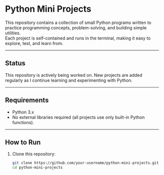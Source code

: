 # Python Mini Projects

This repository contains a collection of small Python programs written to practice programming concepts, problem-solving, and building simple utilities.  
Each project is self-contained and runs in the terminal, making it easy to explore, test, and learn from.

---

## Status
This repository is actively being worked on. New projects are added regularly as I continue learning and experimenting with Python.

---

## Requirements
- Python 3.x  
- No external libraries required (all projects use only built-in Python functions).

---

## How to Run
1. Clone this repository:
   ```bash
   git clone https://github.com/your-username/python-mini-projects.git
   cd python-mini-projects
